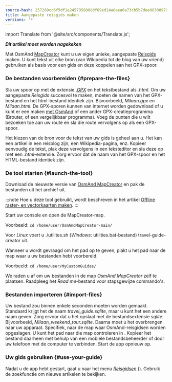 ```yaml
---
source-hash: 257260cc6f5df1e2457058808df69ed24a8aea6a73cb5b7dee08308979c295ac
title: Aangepaste reisgids maken
versions: '*'
---
```

import Translate from '@site/src/components/Translate.js';



**_Dit artikel moet worden nagekeken_**

Met OsmAnd [MapCreator](../../versions/map-creator.md) kunt u uw eigen unieke, aangepaste [Reisgids](../../user/plan-route/travel-guides.md) maken. U kunt tekst uit elke bron (van Wikipedia tot de blog van uw vriend) gebruiken als basis voor een gids en deze koppelen aan het GPX-spoor.

### De bestanden voorbereiden {#prepare-the-files}

Sla uw spoor op met de extensie *[.GPX](../osmand-file-formats/osmand-gpx.md)* en het tekstbestand als *.html*. Om uw aangepaste *Reisgids* succesvol te maken, moeten de namen van het GPX-bestand en het html-bestand identiek zijn. Bijvoorbeeld, *Milaan.gpx* en *Milaan.html*.
De GPX-sporen kunnen van internet worden gedownload of u kunt er een maken [met OsmAnd](../../user/plan-route/create-route.md) of een ander GPX-creatieprogramma (Brouter, of een vergelijkbaar programma).
Voeg de punten die u wilt bezoeken toe aan uw route en sla die route vervolgens op als een GPX-spoor.

Het kiezen van de bron voor de tekst van uw gids is geheel aan u. Het kan een artikel in een reisblog zijn, een Wikipedia-pagina, enz. Kopieer eenvoudig de tekst, plak deze vervolgens in een teksteditor en sla deze op met een *.html*-extensie. Zorg ervoor dat de naam van het GPX-spoor en het HTML-bestand identiek zijn.

### De tool starten {#launch-the-tool}

Download de nieuwste versie van [OsmAnd MapCreator](http://download.osmand.net/latest-night-build/OsmAndMapCreator-main.zip) en pak de bestanden uit het archief uit.

:::note
Hoe u deze tool gebruikt, wordt beschreven in het artikel [Offline raster- en vectorkaarten maken](./create-offline-maps-yourself.md#osmandmapcreator).
:::

Start uw console en open de MapCreator-map.

Voorbeeld: `cd /home/user/OsmAndMapCreator-main/`

Voor *Linux* voert u ./utilites.sh (*Windows*: utilities.bat-bestand) travel-guide-creator uit.

Wanneer u wordt gevraagd om het pad op te geven, plakt u het pad naar de map waar u uw bestanden hebt voorbereid.

Voorbeeld: `cd /home/user/MyCustomGuides/`

We raden u af om uw bestanden in de map *OsmAnd MapCreator* zelf te plaatsen. Raadpleeg het *Read me*-bestand voor stapsgewijze commando's.

### Bestanden importeren {#import-files}

Uw bestand zou binnen enkele seconden moeten worden gemaakt. Standaard krijgt het de naam *travel_guide.sqlite*, maar u kunt het een andere naam geven. Zorg ervoor dat u het opslaat met de bestandsextensie *sqlite*. Bijvoorbeeld, *Milaan_weekend_tour.sqlite*. Daarna moet u het overbrengen naar uw apparaat. Specifiek, naar de map waar OsmAnd-reisgidsen worden opgeslagen. U kunt het pad naar die map controleren in *<Translate android="true" ids="shared_string_menu,shared_string_settings,osmand_settings,application_dir"/>*. Kopieer het bestand daarheen met behulp van een mobiele bestandsbeheerder of door uw telefoon met de computer te verbinden. Start de app opnieuw op.

### Uw gids gebruiken {#use-your-guide}

Nadat u de app hebt gestart, gaat u naar het menu *[Reisgidsen](../../user/plan-route/travel-guides.md)* (*<Translate android="true" ids="shared_string_menu,shared_string_travel_guides"/>*). Gebruik de zoekfunctie om nieuwe artikelen te bekijken.